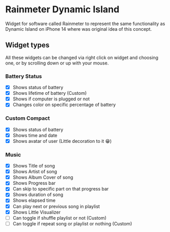 # Rainmeter Dynamic Island

Widget for software called Rainmeter to represent the same functionality as Dynamic Island
on iPhone 14 where was original idea of this concept.

## Widget types

All these widgets can be changed via right click on widget and choosing one, or by scrolling down or up with your mouse.

### Battery Status

- [x] Shows status of battery
- [x] Shows lifetime of battery (Custom)
- [x] Shows if computer is plugged or not
- [x] Changes color on specific percentage of battery

### Custom Compact

- [x] Shows status of battery
- [x] Shows time and date
- [x] Shows avatar of user (Little decoration to it 😁)

### Music

- [x] Shows Title of song
- [x] Shows Artist of song
- [x] Shows Album Cover of song
- [x] Shows Progress bar
- [x] Can skip to specific part on that progress bar
- [x] Shows duration of song
- [x] Shows elapsed time
- [x] Can play next or previous song in playlist
- [x] Shows Little Visualizer
- [ ] Can toggle if shuffle playlist or not (Custom)
- [ ] Can toggle if repeat song or playlist or nothing (Custom)